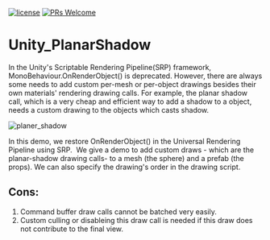 [![license](http://img.shields.io/badge/license-MIT-blue.svg)](https://github.com/sienaiwun/unity_lwrp_shadowmask_demo/blob/master/LICENSE)
[![PRs Welcome](https://img.shields.io/badge/PRs-welcome-blue.svg)](https://github.com/sienaiwun/Unity_PlanarShadow/pulls)
# Unity_PlanarShadow
In the Unity's Scriptable Rendering Pipeline(SRP) framework, MonoBehaviour.OnRenderObject() is deprecated. However, there are always some needs to add custom per-mesh or per-object drawings besides their own materials' rendering drawing calls. For example, the planar shadow call, which is a very cheap and efficient way to add a shadow to a object, needs a custom drawing to the objects which casts shadow.

![planer_shadow](https://github.com/sienaiwun/publicImgs/blob/master/imgs/planer_shadow.gif?raw=true)

In this demo, we restore OnRenderObject() in the Universal Rendering Pipeline using SRP.  We give a demo to add custom draws - which are the planar-shadow drawing calls- to a mesh (the sphere) and a prefab (the props). We can also specify the drawing's order in the drawing script.

## Cons:
1. Command buffer draw calls cannot be batched very easily.
2. Custom culling or disableing this draw call is needed if this draw does not contribute to the final view.

